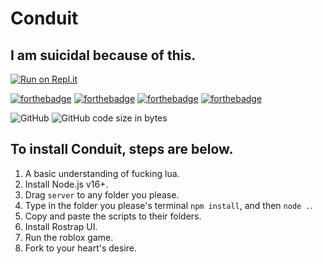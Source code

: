 # Conduit
## I am suicidal because of this.
[![Run on Repl.it](https://repl.it/badge/github/vixenwtf/conduit-server)](https://repl.it/github/vixenwtf/conduit-server)

[![forthebadge](https://forthebadge.com/images/badges/made-with-javascript.svg)](https://forthebadge.com) [![forthebadge](https://forthebadge.com/images/badges/powered-by-electricity.svg)](https://forthebadge.com) [![forthebadge](https://forthebadge.com/images/badges/ctrl-c-ctrl-v.svg)](https://forthebadge.com) [![forthebadge](https://forthebadge.com/images/badges/contains-tasty-spaghetti-code.svg)](https://forthebadge.com)

![GitHub](https://img.shields.io/github/license/vixenwtf/conduit?style=for-the-badge) ![GitHub code size in bytes](https://img.shields.io/github/languages/code-size/vixenwtf/conduit?style=for-the-badge)
## To install Conduit, steps are below.
1. A basic understanding of fucking lua.
2. Install Node.js v16+.
3. Drag `server` to any folder you please. 
4. Type in the folder you please's terminal `npm install`, and then `node .`.
5. Copy and paste the scripts to their folders. 
6. Install Rostrap UI.
7. Run the roblox game.
8. Fork to your heart's desire.
